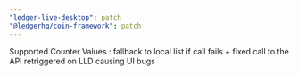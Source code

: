 ```yaml
---
"ledger-live-desktop": patch
"@ledgerhq/coin-framework": patch
---
```


Supported Counter Values : fallback to local list if call fails + fixed call to the API retriggered on LLD causing UI bugs
